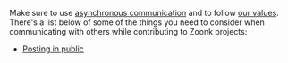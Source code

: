 Make sure to use [asynchronous communication](./async-communication.md) and to follow
[our values](../../about/values.md).
There's a list below of some of the things you need to consider when communicating with others while contributing to Zoonk projects:

- [Posting in public](./posting-in-public)
